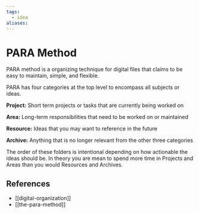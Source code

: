```yaml
---
tags:
  - idea
aliases:
---
```


# PARA Method

PARA method is a organizing technique for digital files that claims to be easy
to maintain, simple, and flexible.

PARA has four categories at the top level to encompass all subjects or ideas.

**Project:** Short term projects or tasks that are currently being worked on

**Area:** Long-term responsibilities that need to be worked on or maintained

**Resource:** Ideas that you may want to reference in the future

**Archive:** Anything that is no longer relevant from the other three categories

The order of these folders is intentional depending on how actionable the ideas
should be. In theory you are mean to spend more time in Projects and Areas than
you would Resources and Archives.

## References

- [[digital-organization]]
- [[the-para-method]]
